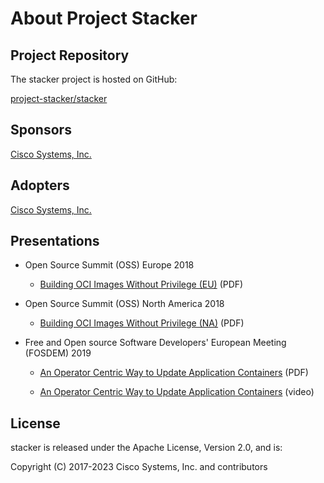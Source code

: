 # About Project Stacker

## Project Repository

The stacker project is hosted on GitHub:

[project-stacker/stacker](https://github.com/project-stacker/stacker)

## Sponsors

[Cisco Systems, Inc.](https://www.cisco.com)

## Adopters

[Cisco Systems, Inc.](https://www.cisco.com)

## Presentations

- Open Source Summit (OSS) Europe 2018 

    - [Building OCI Images Without Privilege (EU)](../assets/presentations/OSS_EU_2018.pdf) (PDF)

- Open Source Summit (OSS) North America 2018 

    - [Building OCI Images Without Privilege (NA)](../assets/presentations/OSS_NA_2018.pdf) (PDF)

- Free and Open source Software Developers' European Meeting (FOSDEM) 2019

    - [An Operator Centric Way to Update Application Containers](../assets/presentations/FOSDEM_2019.pdf) (PDF)

    - [An Operator Centric Way to Update Application Containers](https://archive.fosdem.org/2019/schedule/event/containers_atomfs/) (video)
  
## License

stacker is released under the Apache License, Version 2.0, and is:

Copyright (C) 2017-2023 Cisco Systems, Inc. and contributors